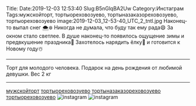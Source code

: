 Title:
Date:2019-12-03 12:53:40
Slug:B5nGlqBA2Uw
Category:Инстаграм
Tags:мужскойторт, тортыореховозуево, тортыназаказореховозуево, тортыореховозуево
image:2019-12-03_12-53-40_UTC_2_tntl.jpg
Наконец-то выпал снег 🌨❄
Никогда не думала, что буду так ему рада😄
За окном стало светлее. В  душе наконец-то появилось ощущение зимы и предвкушение праздника🎉
Захотелось нарядить ёлку🎄 и готовится к Новому году☃️
_____________________________
Торт для молодого человека.
Подарок на день рождения от любимой девушки.
Вес 2 кг
____________________________
[мужскойторт]({tag}мужскойторт) [тортыореховозуево]({tag}тортыореховозуево) [тортыназаказореховозуево]({tag}тортыназаказореховозуево) [тортыореховозуево]({tag}тортыореховозуево)
![instagram]({attach}images/2019-12-03_12-53-40_UTC_2.jpg)
![instagram]({attach}images/2019-12-03_12-53-40_UTC_1.jpg)
